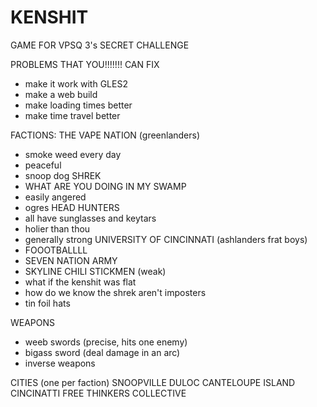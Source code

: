 # KENSHIT

GAME FOR VPSQ 3's SECRET CHALLENGE

PROBLEMS THAT YOU!!!!!!! CAN FIX
- make it work with GLES2
- make a web build
- make loading times better
- make time travel better


FACTIONS:
THE VAPE NATION (greenlanders)
- smoke weed every day
- peaceful
- snoop dog
SHREK
- WHAT ARE YOU DOING IN MY SWAMP
- easily angered
- ogres
HEAD HUNTERS
- all have sunglasses and keytars
- holier than thou
- generally strong
UNIVERSITY OF CINCINNATI (ashlanders frat boys)
- FOOOTBALLLL
- SEVEN NATION ARMY
- SKYLINE CHILI
STICKMEN (weak)
- what if the kenshit was flat
- how do we know the shrek aren't imposters
- tin foil hats

WEAPONS
- weeb swords (precise, hits one enemy)
- bigass sword (deal damage in an arc)
- inverse weapons

CITIES (one per faction)
SNOOPVILLE
DULOC
CANTELOUPE ISLAND
CINCINATTI
FREE THINKERS COLLECTIVE
